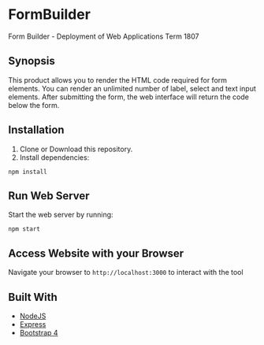 # FormBuilder

Form Builder - Deployment of Web Applications Term 1807

## Synopsis
This product allows you to render the HTML code required for form elements. You can render an unlimited number of label, select and text input elements. After submitting the form, the web interface will return the code below the form.

## Installation
1. Clone or Download this repository.
2. Install dependencies:

`npm install`

## Run Web Server

Start the web server by running:

`npm start`

## Access Website with your Browser

Navigate your browser to `http://localhost:3000` to interact with the tool

## Built With

* [NodeJS](https://nodejs.org/)
* [Express](https://expressjs.com/)
* [Bootstrap 4](http://getbootstrap.com/)
